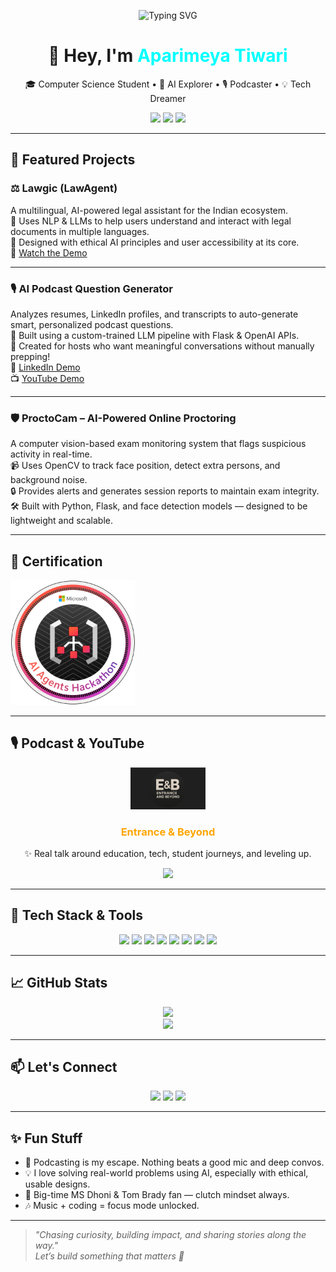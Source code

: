 <!-- Animated Typing Banner -->
<p align="center">
  <img src="https://readme-typing-svg.herokuapp.com?font=Fira+Code&weight=600&size=22&pause=1000&color=00FFFF&center=true&vCenter=true&width=750&lines=Hey+there+👋+LET’S+GO!!!+Future+AI+Engineer+%26+India’s+Biggest+Podcast+Host+🎙️🤖" alt="Typing SVG" />
</p>

<h1 align="center">👋 Hey, I'm <span style="color:#00ffff">Aparimeya Tiwari</span></h1>

<p align="center">
  🎓 Computer Science Student • 🤖 AI Explorer • 🎙️ Podcaster • 💡 Tech Dreamer
</p>

<p align="center">
  <img src="https://img.shields.io/badge/AI%20Engineer-Custom%20LLMs-%2300FFFF?style=flat&logo=openai&logoColor=%2300FFFF"/>
  <img src="https://img.shields.io/badge/Podcast%20Host-Entrance%20%26%20Beyond-orange?style=flat&logo=spotify"/>
  <img src="https://img.shields.io/github/followers/AparimeyaTiwari?label=Follow&style=social"/>
</p>

---

## 🚀 Featured Projects

### ⚖️ Lawgic (LawAgent)
A multilingual, AI-powered legal assistant for the Indian ecosystem.  
🧠 Uses NLP & LLMs to help users understand and interact with legal documents in multiple languages.  
💬 Designed with ethical AI principles and user accessibility at its core.  
🔗 [Watch the Demo](https://youtu.be/a1v9YRu0rsA?si=j2qVwgf2dhAwzGnc)

---

### 🎙️ AI Podcast Question Generator
Analyzes resumes, LinkedIn profiles, and transcripts to auto-generate smart, personalized podcast questions.  
🧩 Built using a custom-trained LLM pipeline with Flask & OpenAI APIs.  
🎯 Created for hosts who want meaningful conversations without manually prepping!  
🔗 [LinkedIn Demo](https://www.linkedin.com/posts/aparimeya-tiwari-76a252252_ai-podcasttech-flask-activity-7295121244184571905-UpkG)  
📺 [YouTube Demo](https://youtu.be/gjWOJteTW6M?si=gJXdZT0cKq_LC5Gt)

---

### 🛡️ ProctoCam – AI-Powered Online Proctoring
A computer vision-based exam monitoring system that flags suspicious activity in real-time.  
📹 Uses OpenCV to track face position, detect extra persons, and background noise.  
🔒 Provides alerts and generates session reports to maintain exam integrity.  
🛠️ Built with Python, Flask, and face detection models — designed to be lightweight and scalable.

---

## 🏅 Certification

<a href="https://www.credly.com/badges/81c2fbfd-7376-4d45-bbca-073eb3a29301/public_url" target="_blank">
  <img src="./hack-together-ai-agents-hackathon.png" alt="Hack Together AI Agents Hackathon" width="200"/>
</a>

---

## 🎙️ Podcast & YouTube

<div align="center">
  <img src="./pod_logo.png" alt="Entrance & Beyond Logo" width="120"/>

  <h3><strong><span style="color:#ffa500">Entrance & Beyond</span></strong></h3>
  <p>✨ Real talk around education, tech, student journeys, and leveling up.</p>

  <a href="https://youtube.com/@entranceandbeyond?si=IY7jbtRT9GSaNqADA">
    <img src="https://img.shields.io/badge/Subscribe-Youtube-red?style=for-the-badge&logo=youtube"/>
  </a>
</div>

---

## 🧠 Tech Stack & Tools

<p align="center">
  <img src="https://img.shields.io/badge/C++-00599C?style=for-the-badge&logo=c%2B%2B&logoColor=white"/>
  <img src="https://img.shields.io/badge/Python-3670A0?style=for-the-badge&logo=python&logoColor=white"/>
  <img src="https://img.shields.io/badge/Flask-000000?style=for-the-badge&logo=flask"/>
  <img src="https://img.shields.io/badge/OpenCV-5C3EE8?style=for-the-badge&logo=opencv&logoColor=white"/>
  <img src="https://img.shields.io/badge/Azure-0078D4?style=for-the-badge&logo=microsoftazure&logoColor=white"/>
  <img src="https://img.shields.io/badge/AWS-232F3E?style=for-the-badge&logo=amazonaws"/>
  <img src="https://img.shields.io/badge/GCP-4285F4?style=for-the-badge&logo=googlecloud"/>
  <img src="https://img.shields.io/badge/LLMs-Custom%20Training-blueviolet?style=for-the-badge"/>
</p>

---

## 📈 GitHub Stats

<p align="center">
  <img src="https://github-readme-stats.vercel.app/api?username=AparimeyaTiwari&show_icons=true&theme=radical"/>
  <br/>
  <img src="https://github-readme-stats.vercel.app/api/top-langs/?username=AparimeyaTiwari&layout=compact&theme=radical"/>
</p>

---

## 📫 Let's Connect

<p align="center">
  <a href="https://www.linkedin.com/in/aparimeya-tiwari-76a252252/"><img src="https://img.shields.io/badge/LinkedIn-blue?style=flat&logo=linkedin"/></a>
  <a href="https://leetcode.com/u/Aparimeya_Tiwari/"><img src="https://img.shields.io/badge/LeetCode-FFA116?style=flat&logo=leetcode&logoColor=black"/></a>
  <a href="https://youtube.com/@entranceandbeyond"><img src="https://img.shields.io/badge/YouTube-Entrance%20%26%20Beyond-red?style=flat&logo=youtube"/></a>
</p>

---

## ✨ Fun Stuff

- 🎤 Podcasting is my escape. Nothing beats a good mic and deep convos.
- 💡 I love solving real-world problems using AI, especially with ethical, usable designs.
- 🏏 Big-time MS Dhoni & Tom Brady fan — clutch mindset always.
- 🎶 Music + coding = focus mode unlocked.

---

> _"Chasing curiosity, building impact, and sharing stories along the way."_  
> _Let’s build something that matters 🚀_
